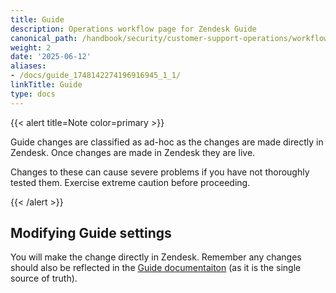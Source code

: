 ```yaml
---
title: Guide
description: Operations workflow page for Zendesk Guide
canonical_path: /handbook/security/customer-support-operations/workflows/zendesk/guide
weight: 2
date: '2025-06-12'
aliases:
- /docs/guide_1748142274196916945_1_1/
linkTitle: Guide
type: docs
---
```


{{< alert title=Note color=primary >}}

Guide changes are classified as ad-hoc as the changes are made directly in Zendesk. Once changes are made in Zendesk they are live.

Changes to these can cause severe problems if you have not thoroughly tested them. Exercise extreme caution before proceeding.

{{< /alert >}}

## Modifying Guide settings

You will make the change directly in Zendesk. Remember any changes should also be reflected in the [Guide documentaiton](../../docs/zendesk/guide) (as it is the single source of truth).
